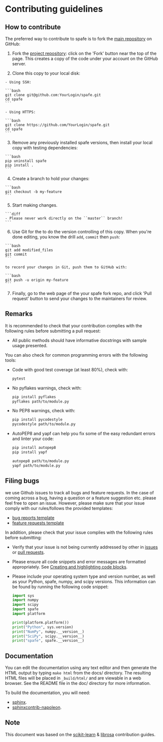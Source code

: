 # Contributing guidelines

## How to contribute

The preferred way to contribute to spafe is to fork the
[main repository](https://github.com/SuperKogito/spafe) on GitHub:

  1. Fork the [project repository](https://github.com/SuperKogito/spafe):
  click on the 'Fork' button near the top of the page. This creates a copy of
  the code under your account on the GitHub server.

  2. Clone this copy to your local disk:

    - Using SSH:

    ```bash
    git clone git@github.com:YourLogin/spafe.git
    cd spafe
    ```

    - Using HTTPS:

    ```bash
    git clone https://github.com/YourLogin/spafe.git
    cd spafe
    ```

  3. Remove any previously installed spafe versions, then install your local
   copy with testing dependencies:

    ```bash
    pip uninstall spafe
    pip install .
    ```

  4. Create a branch to hold your changes:

    ```bash
    git checkout -b my-feature
    ```

  5. Start making changes.

    ```diff
    - Please never work directly on the ``master`` branch!
    ```

  6. Use Git for the to do the version controlling of this copy. When you're
   done editing, you know the drill `add`, `commit` then `push`:

    ```bash
    git add modified_files
    git commit
    ```

    to record your changes in Git, push them to GitHub with:

    ```bash
    git push -u origin my-feature
    ```

  7. Finally, go to the web page of the your spafe fork repo, and click
   'Pull request' button to send your changes to the maintainers for review.

## Remarks

  It is recommended to check that your contribution complies with the following
   rules before submitting a pull request:

  - All public methods should have informative docstrings with sample usage
   presented.

  You can also check for common programming errors with the following tools:

  - Code with good test coverage (at least 80%), check with:

    ```bash
    pytest
    ```

  - No pyflakes warnings, check with:

    ```bash
    pip install pyflakes
    pyflakes path/to/module.py
    ```

  - No PEP8 warnings, check with:

    ```bash
    pip install pycodestyle
    pycodestyle path/to/module.py
    ```

  - AutoPEP8 and yapf can help you fix some of the easy redundant errors and
   linter your code:

    ```bash
    pip install autopep8
    pip install yapf

    autopep8 path/to/module.py
    yapf path/to/module.py
    ```

## Filing bugs

we use Github issues to track all bugs and feature requests. In the case of
coming across a bug, having a question or a feature suggestion etc. please feel
free to open an issue. However, please make sure that your issue comply with our
rules/follows the provided templates:

  - [bug reports template](https://github.com/SuperKogito/spafe/blob/master/.github/ISSUE_TEMPLATE/bug_report.md)
  - [feature requests template](https://github.com/SuperKogito/spafe/blob/master/.github/ISSUE_TEMPLATE/feature_request.md)

  In addition, please check that your issue complies with the following rules
   before submitting:

  - Verify that your issue is not being currently addressed by other in
  [issues](https://github.com/SuperKogito/spafe/issues) or
   [pull requests](https://github.com/SuperKogito/spafe/pulls).

  - Please ensure all code snippets and error messages are formatted appropriately.
   See [Creating and highlighting code blocks](https://help.github.com/articles/creating-and-highlighting-code-blocks).

  - Please include your operating system type and version number, as well as your
   Python, spafe, numpy, and scipy versions. This information can be found by
    running the following code snippet:

    ```python
    import sys
    import numpy
    import scipy
    import spafe
    import platform

    print(platform.platform())
    print("Python", sys.version)
    print("NumPy", numpy.__version__)
    print("SciPy", scipy.__version__)
    print("spafe", spafe.__version__)
    ```

## Documentation

You can edit the documentation using any text editor and then generate the HTML
output by typing `make html` from the docs/ directory. The resulting HTML files
will be placed in `_build/html/` and are viewable in a web browser.
See the README file in the doc/ directory for more information.

To build the documentation, you will need:

  - [sphinx](http://sphinx.pocoo.org/).
  - [sphinxcontrib-napoleon](https://sphinxcontrib-napoleon.readthedocs.io/en/latest/).

## Note

This document was based on the [scikit-learn](http://scikit-learn.org/) &
 [librosa](https://github.com/librosa/librosa) contribution guides.
